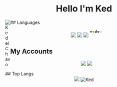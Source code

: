 <h1 align="center"> Hello I'm Ked</h1>

<div align="center">
</div>
</a>
 <a href="https://github.com/KedelChavo">
  <img align="left" alt="KedelChavo" width="16px" src="https://cdn.jsdelivr.net/npm/simple-icons@v3/icons/github.svg" />
</a>
## Languages
<div align="center">
<img src="https://img.shields.io/badge/javascript%20-%23323330.svg?&style=for-the-badge&logo=javascript&logoColor=%23F7DF1E"/> 
<img src="https://img.shields.io/badge/html5%20-%23E34F26.svg?&style=for-the-badge&logo=html5&logoColor=white"/>  
<img src="https://img.shields.io/badge/css3%20-%231572B6.svg?&style=for-the-badge&logo=css3&logoColor=white"/> 
<img src="https://raw.githubusercontent.com/devicons/devicon/master/icons/nodejs/nodejs-original-wordmark.svg" alt="nodejs" width="40" height="40"/>
</div>

## My Accounts
<p align="center">
   <a href="https://discord.com/users/947153419225939998" target"blank_"><img src="https://img.shields.io/badge/discord%20-111111.svg?&style=for-the-badge&logo=discord&logoColor=white"></a>
   <a href="https://github.com/KedelChavo" target"blank_"><img src="https://img.shields.io/badge/GitHub%20-111111.svg?&style=for-the-badge&logo=github&logoColor=white"></a>
</p>
## Top Langs
<div align="center">
<img src="https://github-readme-stats.vercel.app/api/top-langs/?username=KedelChavo&layout=compact&text_color=FF9DD9&title_color=FF9DD9&bg_color=141321"/>
<img src="https://komarev.com/ghpvc/?username=KedelChavo&label=Ziyaretçi%20Sayısı&color=da004e" alt="Ked" />

</div>
